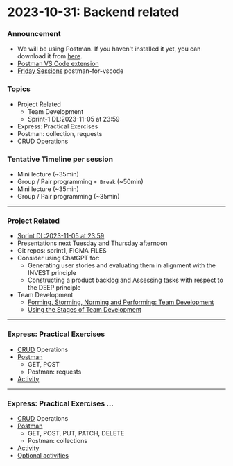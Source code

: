 # 2023-10-31: Backend related 

### Announcement
- We will be using Postman. If you haven't installed it yet, you can download it from [here](https://www.postman.com/downloads/).
- [Postman VS Code extension]
- [Friday Sessions](../Optional/README.md)
postman-for-vscode
### Topics

- Project Related
  - Team Development
  - Sprint-1 DL:2023-11-05 at 23:59
- Express: Practical Exercises 
- Postman: collection, requests
- CRUD Operations

### Tentative Timeline per session

- Mini lecture (~35min)
- Group / Pair programming `+ Break` (~50min)
- Mini lecture (~35min)
- Group / Pair programming (~35min)

-----
### Project Related

- [Sprint DL:2023-11-05 at 23:59](https://github.com/tx00-web-fi/project/blob/main/sprint1.md)
- Presentations next Tuesday and Thursday afternoon
- Git repos: sprint1, FIGMA FILES
- Consider using ChatGPT for:
  - Generating user stories and evaluating them in alignment with the INVEST principle
  - Constructing a product backlog and Assessing tasks with respect to the DEEP principle
- Team Development
  - [Forming, Storming, Norming and Performing: Team Development](https://www.indeed.com/career-advice/career-development/forming-storming-norming)
  - [Using the Stages of Team Development](https://hr.mit.edu/learning-topics/teams/articles/stages-development)

-----
### Express: Practical Exercises 

- [CRUD] Operations
- [Postman] 
  - GET, POST
  - Postman: requests
- [Activity](./activity3/README.md)


-----
### Express: Practical Exercises ...

- [CRUD] Operations
- [Postman] 
  - GET, POST, PUT, PATCH, DELETE
  - Postman: collections
- [Activity](./activity4/README.md)
- [Optional activities](./activity5/README.md)

<!-- Links -->
[CRUD]:https://en.wikipedia.org/wiki/Create,_read,_update_and_delete
[Postman]:https://www.postman.com/downloads/
[Postman VS Code extension]:https://marketplace.visualstudio.com/items?itemName=Postman.
